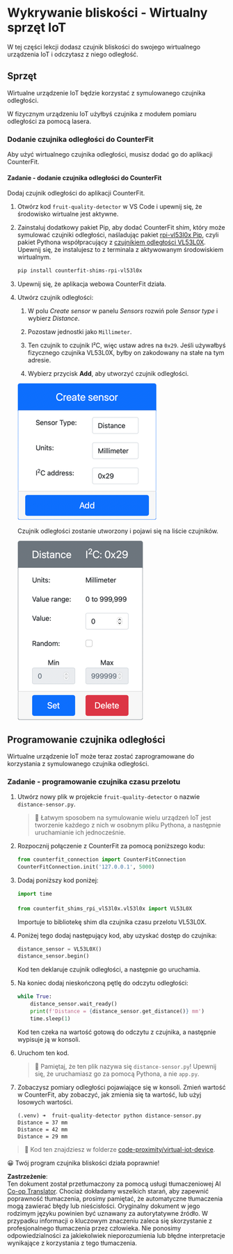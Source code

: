 <!--
CO_OP_TRANSLATOR_METADATA:
{
  "original_hash": "7e9f05bdc50a40fd924b1d66934471bf",
  "translation_date": "2025-08-26T06:40:07+00:00",
  "source_file": "4-manufacturing/lessons/4-trigger-fruit-detector/virtual-device-proximity.md",
  "language_code": "pl"
}
-->
# Wykrywanie bliskości - Wirtualny sprzęt IoT

W tej części lekcji dodasz czujnik bliskości do swojego wirtualnego urządzenia IoT i odczytasz z niego odległość.

## Sprzęt

Wirtualne urządzenie IoT będzie korzystać z symulowanego czujnika odległości.

W fizycznym urządzeniu IoT użyłbyś czujnika z modułem pomiaru odległości za pomocą lasera.

### Dodanie czujnika odległości do CounterFit

Aby użyć wirtualnego czujnika odległości, musisz dodać go do aplikacji CounterFit.

#### Zadanie - dodanie czujnika odległości do CounterFit

Dodaj czujnik odległości do aplikacji CounterFit.

1. Otwórz kod `fruit-quality-detector` w VS Code i upewnij się, że środowisko wirtualne jest aktywne.

1. Zainstaluj dodatkowy pakiet Pip, aby dodać CounterFit shim, który może symulować czujniki odległości, naśladując pakiet [rpi-vl53l0x Pip](https://pypi.org/project/rpi-vl53l0x/), czyli pakiet Pythona współpracujący z [czujnikiem odległości VL53L0X](https://wiki.seeedstudio.com/Grove-Time_of_Flight_Distance_Sensor-VL53L0X/). Upewnij się, że instalujesz to z terminala z aktywowanym środowiskiem wirtualnym.

    ```sh
    pip install counterfit-shims-rpi-vl53l0x
    ```

1. Upewnij się, że aplikacja webowa CounterFit działa.

1. Utwórz czujnik odległości:

    1. W polu *Create sensor* w panelu *Sensors* rozwiń pole *Sensor type* i wybierz *Distance*.

    1. Pozostaw jednostki jako `Millimeter`.

    1. Ten czujnik to czujnik I²C, więc ustaw adres na `0x29`. Jeśli używałbyś fizycznego czujnika VL53L0X, byłby on zakodowany na stałe na tym adresie.

    1. Wybierz przycisk **Add**, aby utworzyć czujnik odległości.

    ![Ustawienia czujnika odległości](../../../../../translated_images/counterfit-create-distance-sensor.967c9fb98f27888d95920c9784d004c972490eb71f70397fe13bd70a79a879a3.pl.png)

    Czujnik odległości zostanie utworzony i pojawi się na liście czujników.

    ![Utworzony czujnik odległości](../../../../../translated_images/counterfit-distance-sensor.079eefeeea0b68afc36431ce8fcbe2f09a7e4916ed1cd5cb30e696db53bc18fa.pl.png)

## Programowanie czujnika odległości

Wirtualne urządzenie IoT może teraz zostać zaprogramowane do korzystania z symulowanego czujnika odległości.

### Zadanie - programowanie czujnika czasu przelotu

1. Utwórz nowy plik w projekcie `fruit-quality-detector` o nazwie `distance-sensor.py`.

    > 💁 Łatwym sposobem na symulowanie wielu urządzeń IoT jest tworzenie każdego z nich w osobnym pliku Pythona, a następnie uruchamianie ich jednocześnie.

1. Rozpocznij połączenie z CounterFit za pomocą poniższego kodu:

    ```python
    from counterfit_connection import CounterFitConnection
    CounterFitConnection.init('127.0.0.1', 5000)
    ```

1. Dodaj poniższy kod poniżej:

    ```python
    import time
    
    from counterfit_shims_rpi_vl53l0x.vl53l0x import VL53L0X
    ```

    Importuje to bibliotekę shim dla czujnika czasu przelotu VL53L0X.

1. Poniżej tego dodaj następujący kod, aby uzyskać dostęp do czujnika:

    ```python
    distance_sensor = VL53L0X()
    distance_sensor.begin()
    ```

    Kod ten deklaruje czujnik odległości, a następnie go uruchamia.

1. Na koniec dodaj nieskończoną pętlę do odczytu odległości:

    ```python
    while True:
        distance_sensor.wait_ready()
        print(f'Distance = {distance_sensor.get_distance()} mm')
        time.sleep(1)
    ```

    Kod ten czeka na wartość gotową do odczytu z czujnika, a następnie wypisuje ją w konsoli.

1. Uruchom ten kod.

    > 💁 Pamiętaj, że ten plik nazywa się `distance-sensor.py`! Upewnij się, że uruchamiasz go za pomocą Pythona, a nie `app.py`.

1. Zobaczysz pomiary odległości pojawiające się w konsoli. Zmień wartość w CounterFit, aby zobaczyć, jak zmienia się ta wartość, lub użyj losowych wartości.

    ```output
    (.venv) ➜  fruit-quality-detector python distance-sensor.py 
    Distance = 37 mm
    Distance = 42 mm
    Distance = 29 mm
    ```

> 💁 Kod ten znajdziesz w folderze [code-proximity/virtual-iot-device](../../../../../4-manufacturing/lessons/4-trigger-fruit-detector/code-proximity/virtual-iot-device).

😀 Twój program czujnika bliskości działa poprawnie!

**Zastrzeżenie**:  
Ten dokument został przetłumaczony za pomocą usługi tłumaczeniowej AI [Co-op Translator](https://github.com/Azure/co-op-translator). Chociaż dokładamy wszelkich starań, aby zapewnić poprawność tłumaczenia, prosimy pamiętać, że automatyczne tłumaczenia mogą zawierać błędy lub nieścisłości. Oryginalny dokument w jego rodzimym języku powinien być uznawany za autorytatywne źródło. W przypadku informacji o kluczowym znaczeniu zaleca się skorzystanie z profesjonalnego tłumaczenia przez człowieka. Nie ponosimy odpowiedzialności za jakiekolwiek nieporozumienia lub błędne interpretacje wynikające z korzystania z tego tłumaczenia.